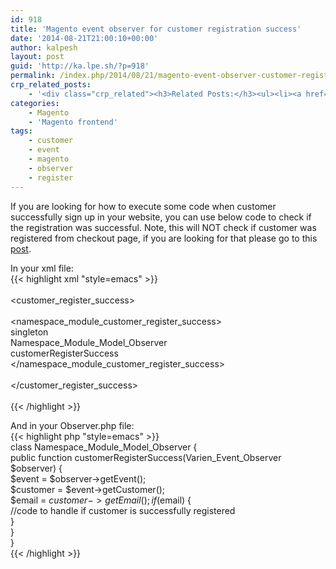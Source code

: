 ```yaml
---
id: 918
title: 'Magento event observer for customer registration success'
date: '2014-08-21T21:00:10+00:00'
author: kalpesh
layout: post
guid: 'http://ka.lpe.sh/?p=918'
permalink: /index.php/2014/08/21/magento-event-observer-customer-registration-success/
crp_related_posts:
    - '<div class="crp_related"><h3>Related Posts:</h3><ul><li><a href="http://ka.lpe.sh/2014/08/21/magento-check-customer-registered-checkout-page/"     class="crp_title">Magento check if customer registered in checkout page</a></li><li><a href="http://ka.lpe.sh/2013/07/12/magento-convert-quote-item-to-order-item/"     class="crp_title">Magento convert quote item to order item</a></li><li><a href="http://ka.lpe.sh/2012/07/26/magento-check-if-customer-already-exist-or-not/"     class="crp_title">Magento: Check if customer already exist or not</a></li><li><a href="http://ka.lpe.sh/2011/12/31/magento-admin-forcing-invoice-and-ship-button-together/"     class="crp_title">Magento Admin &#8211; Forcing Invoice and Ship button together</a></li><li><a href="http://ka.lpe.sh/2012/01/17/magento-adding-column-to-sales_flat_order_item-sales_flat_invoice_item-and-sales_flat_shipment_item/"     class="crp_title">Magento: Adding column to sales_flat_order_item, sales_flat_invoice_item and sales_flat_shipment_item</a></li></ul></div>'
categories:
    - Magento
    - 'Magento frontend'
tags:
    - customer
    - event
    - magento
    - observer
    - register
---
```


If you are looking for how to execute some code when customer successfully sign up in your website, you can use below code to check if the registration was successful. Note, this will NOT check if customer was registered from checkout page, if you are looking for that please go to this [post](http://ka.lpe.sh/2014/08/21/magento-check-customer-registered-checkout-page/).

In your xml file:  
{{< highlight xml "style=emacs" >}}  
<events>  
 <customer_register_success>  
 <observers>  
 <namespace_module_customer_register_success>  
 <type>singleton</type>  
 <class>Namespace_Module_Model_Observer</class>  
 <method>customerRegisterSuccess</method>  
 </namespace_module_customer_register_success>  
 </observers>  
 </customer_register_success>  
</events>  
{{< /highlight >}}

And in your Observer.php file:  
{{< highlight php "style=emacs" >}}  
class Namespace_Module_Model_Observer {  
 public function customerRegisterSuccess(Varien_Event_Observer $observer) {  
 $event = $observer->getEvent();  
 $customer = $event->getCustomer();  
 $email = $customer->getEmail();  
 if($email) {  
 //code to handle if customer is successfully registered  
 }  
 }  
}  
{{< /highlight >}}